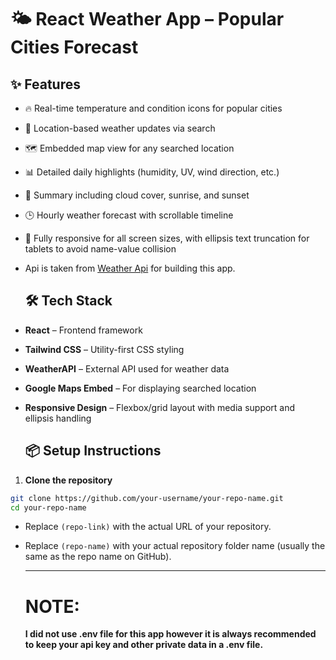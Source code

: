 # 🌤️ React Weather App – Popular Cities Forecast

## ✨ Features

- 🔥 Real-time temperature and condition icons for popular cities
- 📍 Location-based weather updates via search
- 🗺️ Embedded map view for any searched location
- 📊 Detailed daily highlights (humidity, UV, wind direction, etc.)
- 🌇 Summary including cloud cover, sunrise, and sunset
- 🕒 Hourly weather forecast with scrollable timeline
- 📱 Fully responsive for all screen sizes, with ellipsis text truncation for tablets to avoid name-value collision
- Api is taken from [Weather Api](https://www.weatherapi.com/) for building this app.

  ## 🛠️ Tech Stack

- **React** – Frontend framework
- **Tailwind CSS** – Utility-first CSS styling
- **WeatherAPI** – External API used for weather data
- **Google Maps Embed** – For displaying searched location
- **Responsive Design** – Flexbox/grid layout with media support and ellipsis handling

  ## 📦 Setup Instructions

1. **Clone the repository**

```bash
git clone https://github.com/your-username/your-repo-name.git
cd your-repo-name
```

- Replace `(repo-link)` with the actual URL of your repository.
- Replace `(repo-name)` with your actual repository folder name (usually the same as the repo name on GitHub).

  ---

  # NOTE:

  **I did not use .env file for this app however it is always recommended to keep your api key and other private data in a .env file.**

  
